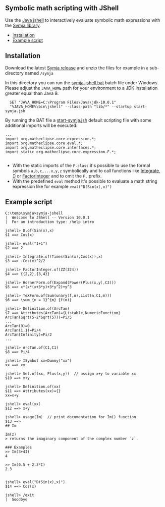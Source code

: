 ## Symbolic math scripting with JShell

Use the [Java jshell](https://docs.oracle.com/javase/10/tools/jshell.htm) to interactively evaluate symbolic math expressions with the [Symja library](https://github.com/axkr/symja_android_library).

- [Installation](#installation)
- [Example script](#example-script)  

## Installation

Download the latest [Symja release](https://github.com/axkr/symja_android_library/releases) and unzip the files for example in  a sub-directory named  `/symja`

In this directory you can run the [symja-jshell.bat](https://github.com/axkr/symja_android_library/blob/master/symja_android_library/symja-jshell.bat) batch file under Windows. Please adjust the `JAVA_HOME` path for your environment to a JDK installation greater equal than Java 9.

```
  SET "JAVA_HOME=C:\Program Files\Java\jdk-10.0.1"
  "%JAVA_HOME%\bin\jshell" --class-path "lib/*" --startup start-symja.jsh
```
  
By running the BAT file a [start-symja.jsh](https://github.com/axkr/symja_android_library/blob/master/symja_android_library/start-symja.jsh) default scripting file with some additional imports will be executed:

```
...
import org.matheclipse.core.expression.*;
import org.matheclipse.core.eval.*;
import org.matheclipse.core.interfaces.*;
import static org.matheclipse.core.expression.F.*;
 
```

* With the static imports of the `F.class` it's possible to use the formal symbols `a,b,c,...x,y,z` symbolically and to call functions like [Integrate](https://github.com/axkr/symja_android_library/blob/master/symja_android_library/doc/functions/Integrate.md), [D](https://github.com/axkr/symja_android_library/blob/master/symja_android_library/doc/functions/D.md) or [FactorInteger](https://github.com/axkr/symja_android_library/blob/master/symja_android_library/doc/functions/FactorInteger.md) and to omit the `F.` prefix. 
* With the predefined `eval` method it's possible to evaluate a math string expression like for example `eval("D(Sin(x),x)")` 

## Example script

 
```
C:\temp\symja>symja-jshell
|  Welcome to JShell -- Version 10.0.1
|  For an introduction type: /help intro

jshell> D.of(Sin(x),x)  
$1 ==> Cos(x)

jshell> eval("1+1")
$2 ==> 2

jshell> Integrate.of(Times(Sin(x),Cos(x)),x)
$3 ==> -Cos(x)^2/2

jshell> FactorInteger.of(ZZ(324))
$4 ==> {{2,2},{3,4}}

jshell> HornerForm.of(Expand(Power(Plus(x,y),C3)))
$5 ==> x*(x*(x+3*y)+3*y^2)+y^3

jshell> TeXForm.of(Sum(unary(f,n),List(n,C1,m)))
$6 ==> \sum_{n = 1}^{m} {f(n)}

jshell> Definition.of(ArcTan)
$7 ==> Attributes(ArcTan)={Listable,NumericFunction}
ArcTan(Sqrt(5-2*Sqrt(5)))=Pi/5
...
ArcTan(0)=0
ArcTan(1,1)=Pi/4
ArcTan(Infinity)=Pi/2
...

jshell> ArcTan.of(C1,C1)
$8 ==> Pi/4

jshell> ISymbol xx=Dummy("xx")
xx ==> xx

jshell> Set.of(xx, Plus(x,y))  // assign x+y to variable xx
$10 ==> x+y

jshell> Definition.of(xx)
$11 ==> Attributes(xx)={}
xx=x+y

jshell> eval(xx)
$12 ==> x+y

jshell> usage(Im)  // print documentation for Im() function
$13 ==>
## Im

Im(z)
> returns the imaginary component of the complex number `z`.

### Examples
>> Im(3+4I)
4

>> Im(0.5 + 2.3*I)
2.3


jshell> eval("D(Sin(x),x)")
$14 ==> Cos(x)

jshell> /exit
|  Goodbye 
```
